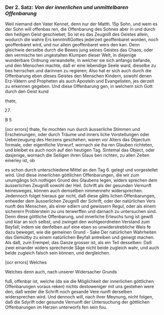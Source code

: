 <!--
OCR: content-0042.xml - content-0044.xml
Buchseite: 25 - 27
-->

### Der 2. Satz: *Von der innerlichen und unmittelbaren Offenbarung*


Weil niemand den Vater Kennet, denn nur der Matth. 15p
Sohn, und wem es der Sohn will offenbas ren, die Offenbarung des Sohnes aber
in und durch den heiligen Geist geschiebet; So ist es das Zeugniß des Geistes
allein, wodurch die wahre Ers kenntnißGottes jederzeit geoffenbaret worden,
noch geoffenbaret wird, und nur allein geoffenbaret wers den kan. Denn
gleichwie derselbe durch die Bewes jung seines Geistes das Chaos, oder den
vermische ten ungestalten Klumpen dieser Welt, in diejenige wunderbare Ordnung
verwandelte, in welcher sie sich anfangs befande, und den Menschen machte, daß
er eine lebendige Seele ward, dieselbe zu bes herrschen und darinnen zu regieren;
Also hat er sich auch durch die Offenbarung eben dieses Geistes den Menschen
Kindern, sowohl denen Erz-Vätern und Propheten als auch Aposteln und Evangelisten,
jes derzeit zu erkennen gegeben. Und diese Offenbarung gen, in welchem sich
Gott durch den Geist kund

thate,

27.

B 5

 [ocr errors]
thate, fie mochten nun durch äusserliche Stimmen und Erscheinungen, oder durch
 Träume und inners liche Vorstellungen oder Ueberzeugung des Herzens geschehen,
  waren vor Alters das Objectum formale, oder eigentliche Vorwurf, wornach sie
   iha ren Glauben richteten, und bleibet es auch noch auf den heutigen Tag.
    Sintemal das Object, oder dasjenige, wornach die Seiligen ihren Glaus ben
     richten, zu allen Zeiten einerley ist, ob

es schon durch unterschiedene Mittel an den Tag 6. gelegt und vorgestellet
wird. Und diese innerlichen göttlichen Offenbarungen, die wir zum unumgångs
lich.nothigen Grund des Glaubens legen, widers sprechen dem äusserlichen
Zeugniß sowohl der Heil. Schrift als der gesunden Vernunft keinesweges,
können auch demselben nimmerınehr widersprechen. Jedennoch folget hieraus
gar nicht, daß diese gåtts lichen Offenbarungen, entweder dem åusserlichen
Zeugniß der Schrift, oder der natürlichen Vers nunft des Menschen, als einer
edlern und gewissern Regul, oder als einem sicherern Probierstein zu uns
terwerffen und darnach zu untersuchen sind. Denn diese göttliche Offenbarung,
und innerliche Erleuchs tung ist gewiß und klar an sich selbst, und zwinget
den wohlgeordneten Verstand zum Beyfall; indem sie denfelben auf eine eben
so unwiderstrebliche Weis fe dazu beweget, wie die gemeinen Grund - Sake Der
natürlichen Wahrheiten das Gemütby zu einem natürlichen Beyfall antreiben
und geneigt machen. Als daß, zum Erempel, das Ganze grosser ist, als ein
Teil desselben: Daß zwei einander widers sprechende Såge nicht beide
zugleich wahr, und auch beide zugleich falsch sein können, und dergleichen.

[ocr errors]
Welches


Welches denn auch, nach unserer Widersacher Grunds

fuß, offenbar ist, welche (da sie die Möglichkeit der innerlichen göttlichen
Offenbarungen voraus reken) nichts destoweniger mit uns gestehen were den, daß
weder die Schrift noch gesande Vere nunft derselben widersprechen wird. Und
dennoch will, nach ihrer Meynung, nicht folgen, daß die Sdyrift oder gesunde
Vernunft der Untersuchung der göttlichen Offenbarungen im Herzen unterworfs
fen sein fou.
